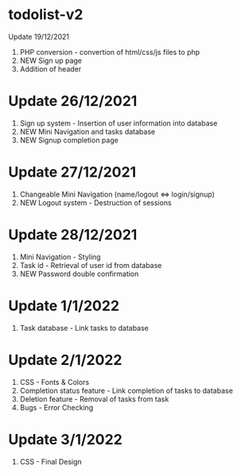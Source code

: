 # todolist-v2
Update 19/12/2021
1. PHP conversion - convertion of html/css/js files to php 
2. NEW Sign up page
3. Addition of header

# Update 26/12/2021
1. Sign up system - Insertion of user information into database
2. NEW Mini Navigation and tasks database
3. NEW Signup completion page
 
# Update 27/12/2021
1. Changeable Mini Navigation (name/logout <=> login/signup)
2. NEW Logout system - Destruction of sessions

# Update 28/12/2021
1. Mini Navigation - Styling
2. Task id - Retrieval of user id from database
3. NEW Password double confirmation

# Update 1/1/2022
1. Task database - Link tasks to database 

# Update 2/1/2022
1. CSS - Fonts & Colors
2. Completion status feature - Link completion of tasks to database 
3. Deletion feature - Removal of tasks from task
4. Bugs - Error Checking

# Update 3/1/2022
1. CSS - Final Design
